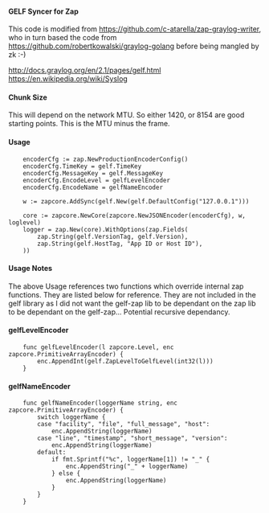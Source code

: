 #### GELF Syncer for Zap

This code is modified from https://github.com/c-atarella/zap-graylog-writer, who in turn based the code from https://github.com/robertkowalski/graylog-golang before being mangled by zk :-)

http://docs.graylog.org/en/2.1/pages/gelf.html
https://en.wikipedia.org/wiki/Syslog

#### Chunk Size
This will depend on the network MTU.  So either 1420, or 8154 are good starting points.  This is the MTU minus the frame.

#### Usage

		encoderCfg := zap.NewProductionEncoderConfig()
		encoderCfg.TimeKey = gelf.TimeKey
		encoderCfg.MessageKey = gelf.MessageKey
		encoderCfg.EncodeLevel = gelfLevelEncoder
		encoderCfg.EncodeName = gelfNameEncoder

		w := zapcore.AddSync(gelf.New(gelf.DefaultConfig("127.0.0.1")))

		core := zapcore.NewCore(zapcore.NewJSONEncoder(encoderCfg), w, loglevel)
		logger = zap.New(core).WithOptions(zap.Fields(
			zap.String(gelf.VersionTag, gelf.Version),
			zap.String(gelf.HostTag, "App ID or Host ID"),
		))

#### Usage Notes

The above Usage references two functions which override internal zap functions.  They are listed below for reference.  They are not included in the gelf library as I did not want the gelf-zap lib to be dependant on the zap lib to be dependant on the gelf-zap... Potential recursive dependancy.

#### gelfLevelEncoder

		func gelfLevelEncoder(l zapcore.Level, enc zapcore.PrimitiveArrayEncoder) {
			enc.AppendInt(gelf.ZapLevelToGelfLevel(int32(l)))
		}

#### gelfNameEncoder

		func gelfNameEncoder(loggerName string, enc zapcore.PrimitiveArrayEncoder) {
			switch loggerName {
			case "facility", "file", "full_message", "host":
				enc.AppendString(loggerName)
			case "line", "timestamp", "short_message", "version":
				enc.AppendString(loggerName)
			default:
				if fmt.Sprintf("%c", loggerName[1]) != "_" {
					enc.AppendString("_" + loggerName)
				} else {
					enc.AppendString(loggerName)
				}
			}
		}
